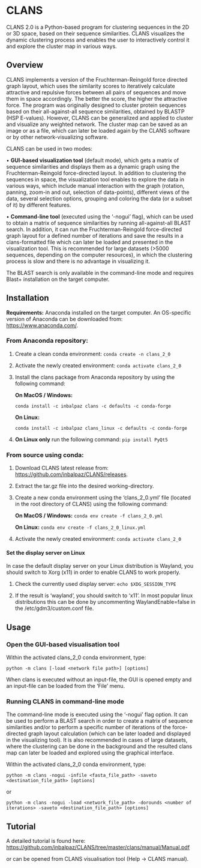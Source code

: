 # CLANS

CLANS 2.0 is a Python-based program for clustering sequences in the 2D or 3D space, based on their sequence similarities. CLANS visualizes the dynamic clustering process and enables the user to interactively control it and explore the cluster map in various ways.

## Overview

CLANS implements a version of the Fruchterman-Reingold force directed graph layout, which uses the similarity scores to iteratively calculate attractive and repulsive forces between all pairs of sequences and move them in space accordingly. The better the score, the higher the attractive force.
The program was originally designed to cluster protein sequences based on their all-against-all sequence similarities, obtained by BLASTP (HSP E-values). However, CLANS can be generalized and applied to cluster and visualize any weighted network.
The cluster map can be saved as an image or as a file, which can later be loaded again by the CLANS software or by other network-visualizing software.

CLANS can be used in two modes:

• **GUI-based visualization tool** (default mode), which gets a matrix of sequence similarities and
displays them as a dynamic graph using the Fruchterman-Reingold force-directed layout.
In addition to clustering the sequences in space, the visualization tool enables to explore the data in various ways, which include manual interaction with the graph (rotation, panning, zoom-in and out, selection of data-points), different views of the data, several selection options, grouping and coloring the data (or a subset of it) by different features.

• **Command-line tool** (executed using the ‘-nogui’ flag), which can be used to obtain a matrix of sequence similarities by running all-against-all BLAST search. In addition, it can run the Fruchterman-Reingold force-directed graph layout for a defined number of iterations and save the results in a clans-formatted file which can later be loaded and presented in the visualization tool. This is recommended for large datasets (>5000 sequences, depending on the computer resources), in which the clustering process is slow and there is no advantage in visualizing it.

The BLAST search is only available in the command-line mode and requires Blast+ installation on the target computer.

## Installation

**Requirements:** Anaconda installed on the target computer. An OS-specific version of Anaconda can be downloaded from: https://www.anaconda.com/.

### From Anaconda repository:

1.	Create a clean conda environment: `conda create -n clans_2_0`

2.	Activate the newly created environment: `conda activate clans_2_0`

3.	Install the clans package from Anaconda repository by using the following command:

      **On MacOS / Windows:**

      `conda install -c inbalpaz clans -c defaults -c conda-forge`

      **On Linux:**

      `conda install -c inbalpaz clans_linux -c defaults -c conda-forge`

4. **On Linux only** run the following command: `pip install PyQt5`

### From source using conda:

1. Download CLANS latest release from: https://github.com/inbalpaz/CLANS/releases.

2. Extract the tar.gz file into the desired working-directory.

3. Create a new conda environment using the ‘clans_2_0.yml’ file (located in the root directory of CLANS) using the following command:

   **On MacOS / Windows:** `conda env create -f clans_2_0.yml`

   **On Linux:** `conda env create -f clans_2_0_linux.yml`

4. Activate the newly created environment: `conda activate clans_2_0`

#### Set the display server on Linux
In case the default display server on your Linux distribution is Wayland, you should switch to Xorg (x11) in order to enable CLANS to work properly.

1. Check the currently used display server: `echo $XDG_SESSION_TYPE`

2. If the result is ‘wayland’, you should switch to ‘x11’. In most popular linux distributions this can be done by uncommenting WaylandEnable=false in the /etc/gdm3/custom.conf file.
    
## Usage

### Open the GUI-based visualisation tool

Within the activated clans_2_0 conda environment, type:

`python -m clans [-load <network file path>] [options]
`

When clans is executed without an input-file, the GUI is opened empty and an input-file can be loaded from the ‘File’ menu.

### Running CLANS in command-line mode

The command-line mode is executed using the ‘-nogui’ flag option. It can be used to perform a BLAST search in order to create a matrix of sequence similarities and/or to perform a specific number of iterations of the force-directed graph layout calculation (which can be later loaded and displayed in the visualizing tool). It is also recommended in cases of large datasets, where the clustering can be done in the background and the resulted clans map can later be loaded and explored using the graphical interface.

Within the activated clans_2_0 conda environment, type:

`python -m clans -nogui -infile <fasta_file_path> -saveto <destination_file_path> [options]
`

or

`python -m clans -nogui -load <network_file_path> -dorounds <number of iterations> -saveto <destination_file_path> [options]`

## Tutorial

A detailed tutorial is found here: https://github.com/inbalpaz/CLANS/tree/master/clans/manual/Manual.pdf


or can be opened from CLANS visualisation tool (Help -> CLANS manual).
